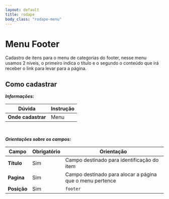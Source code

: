 ```yaml
---
layout: default
title: rodape
body_class: "rodape-menu"
---
```




# Menu Footer

Cadastro de itens para o menu de categorias do footer, nesse menu usamos 2 níveis, o primeiro indica o título e o segundo o conteúdo que irá receber o link para levar para a página.


## Como cadastrar


**_Informações:_**

| Dúvida                | Instrução                                                        |
| --------------------- | ---------------------------------------------------------------- |
| **Onde cadastrar**    | Menu                                                          |


&nbsp;

**_Orientações sobre os campos:_**

| Campo               | Obrigatório	         | Orientação                                                            |
| ------------------- | ------------------- | --------------------------------------------------------------------- |
| **Título**          | Sim      | Campo destinado para identificação do item                         |
| **Pagina**             | Sim | Campo destinado para alocar a página que o menu pertence|
| **Posição** | Sim     | `footer`                                        |



